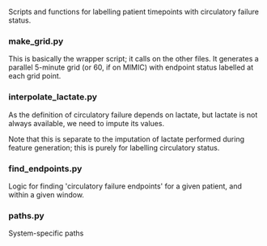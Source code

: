 Scripts and functions for labelling patient timepoints with circulatory failure status.

### make_grid.py
This is basically the wrapper script; it calls on the other files.
It generates a parallel 5-minute grid (or 60, if on MIMIC) with endpoint status labelled at each grid point.

### interpolate_lactate.py
As the definition of circulatory failure depends on lactate, but lactate is not always available, we need to impute its values.

Note that this is separate to the imputation of lactate performed during feature generation; this is purely for labelling circulatory status.

### find_endpoints.py
Logic for finding 'circulatory failure endpoints' for a given patient, and within a given window.

### paths.py
System-specific paths
